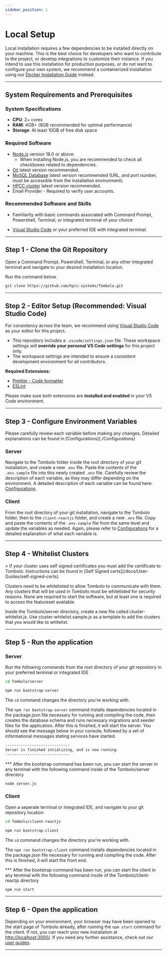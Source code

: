```yaml
---
sidebar_position: 1
---
```


# Local Setup

Local installation requires a few dependencies to be installed directly on your machine. This is the best choice for developers who want to contribute to the project, or develop integrations to customize their instance. If you intend to use this installation for production purposes, or do not want to configure your own system, we recommend a containerized installation using our [Docker Installation Guide](/docs/Install/Docker) instead.

---

## System Requirements and Prerequisites

### System Specifications

- **CPU**: 2+ cores
- **RAM**: 4GB+ (8GB recommended for optimal performance)
- **Storage**: At least 10GB of free disk space

### Required Software

- [Node.js](https://nodejs.org/en/download/) version 18.0 or above:
  - When installing Node.js, you are recommended to check all checkboxes related to dependencies.
- [Git](https://git-scm.com/downloads) latest version recommended.
- [MySQL Database](https://dev.mysql.com/downloads/) latest version recommended (URL, and port number, must be accessible from the installation environment).
- [HPCC cluster](https://hpccsystems.com/getting-started/) latest version recommended.
- Email Provider - Required to verify user accounts.

### Recommended Software and Skills

- Familiarity with basic commands associated with Command Prompt, Powershell, Terminal, or integrated terminal of your choice

- [Visual Studio Code](https://code.visualstudio.com/download) or your preferred IDE with integrated terminal.

---

## Step 1 - Clone the Git Repository

Open a Command Prompt, Powershell, Terminal, or any other integrated terminal and navigate to your desired installation location.

Run the command below.

```bash
git clone https://github.com/hpcc-systems/Tombolo.git
```

---

## Step 2 - Editor Setup (Recommended: Visual Studio Code)

For consistency across the team, we recommend using [Visual Studio Code](https://code.visualstudio.com/) as your editor for this project.

- This repository includes a `.vscode/settings.json` file. These workspace settings will **override your personal VS Code settings** for this project only.
- The workspace settings are intended to ensure a consistent development environment for all contributors.

**Required Extensions:**

- [Prettier - Code formatter](https://marketplace.visualstudio.com/items?itemName=esbenp.prettier-vscode)
- [ESLint](https://marketplace.visualstudio.com/items?itemName=dbaeumer.vscode-eslint)

Please make sure both extensions are **installed and enabled** in your VS Code environment.

---

## Step 3 - Configure Environment Variables

<div class="important_block">
Please carefully review each variable before making any changes. Detailed explanations can be found in [Configurations](./Configurations)
</div>

### Server

Navigate to the Tombolo folder inside the root directory of your git installation, and create a new `.env` file. Paste the contents of the `.env.sample` file into this newly created `.env` file. Carefully review the description of each variable, as they may differ depending on the environment. A detailed description of each variable can be found here: [Configurations](./Configurations).

### Client

From the root directory of your git installation, navigate to the Tombolo folder, then to the `client-reactjs` folder, and create a new `.env` file. Copy and paste the contents of the `.env.sample` file from the same level and update the variables as needed. Again, please refer to [Configurations](./Configurations) for a detailed explanation of what each variable is.

---

## Step 4 - Whitelist Clusters

<div class="important_block">
> If your cluster uses self signed certificates you must add the certificate to Tombolo. Instructions can be found in [Self Signed certs](/docs/User-Guides/self-signed-certs).
</div>

Clusters need to be whitelisted to allow Tombolo to communicate with them. Any clusters that will be used in Tombolo must be whitelisted for security reasons. None are required to start the software, but at least one is required to access the featureset available.

Inside the Tombolo/server directory, create a new file called cluster-whitelist.js.
Use cluster-whitelist.sample.js as a template to add the clusters that you would like to whitelist.

---

## Step 5 - Run the application

### Server

Run the following commands from the root directory of your git repository in your preferred terminal or integrated IDE

```bash
cd Tombolo/server
```

```bash
npm run bootstrap-server
```

The `cd` command changes the directory you're working with.

The `npm run bootstrap-server` command installs dependencies located in the package.json file necessary for running and compiling the code, then creates the database schema and runs necessary migrations and seeder files for the application. After this is finished, it will start the server. You should see the message below in your console, followed by a set of informational messages stating services have started.

```bash
-----------------------------
Server is finished intializing, and is now running
-----------------------------
```

\*\*\* After the bootstrap command has been run, you can start the server in any terminal with the following command inside of the Tombolo/server directory

```bash
node server.js
```

### Client

Open a seperate terminal or integrated IDE, and navigate to your git repository location

```bash
cd Tombolo/client-reactjs
```

```bash
npm run bootstrap-client
```

The `cd` command changes the directory you're working with.

The `npm run bootstrap-client` command installs dependencies located in the package.json file necessary for running and compiling the code. After this is finished, it will start the front end.

\*\*\* After the bootstrap command has been run, you can start the client in any terminal with the following command inside of the Tombolo/client-reactjs directory

```bash
npm run start
```

---

## Step 6 - Open the application

Depending on your environment, your browser may have been opened to the start page of Tombolo already, after running the
`npm start` command for the client. If not, you can reach your new installation at [http://localhost:3000/](http://localhost:3000/). If you need any further assistance, check out our [user guides](/docs/category/user-guides).

---
